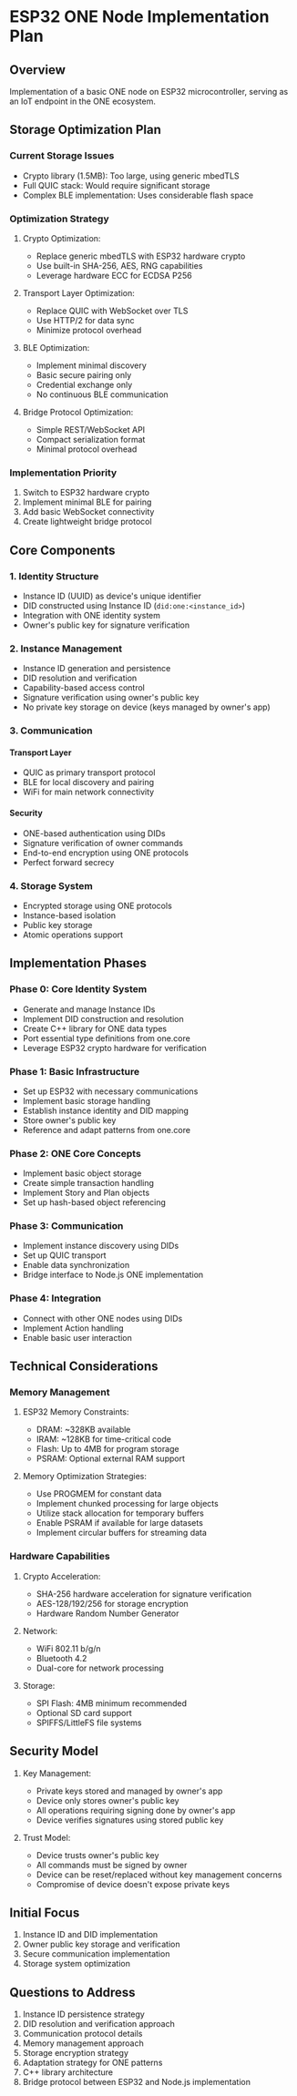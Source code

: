 # ESP32 ONE Node Implementation Plan

## Overview
Implementation of a basic ONE node on ESP32 microcontroller, serving as an IoT endpoint in the ONE ecosystem.

## Storage Optimization Plan

### Current Storage Issues
- Crypto library (1.5MB): Too large, using generic mbedTLS
- Full QUIC stack: Would require significant storage
- Complex BLE implementation: Uses considerable flash space

### Optimization Strategy
1. Crypto Optimization:
   - Replace generic mbedTLS with ESP32 hardware crypto
   - Use built-in SHA-256, AES, RNG capabilities
   - Leverage hardware ECC for ECDSA P256

2. Transport Layer Optimization:
   - Replace QUIC with WebSocket over TLS
   - Use HTTP/2 for data sync
   - Minimize protocol overhead

3. BLE Optimization:
   - Implement minimal discovery
   - Basic secure pairing only
   - Credential exchange only
   - No continuous BLE communication

4. Bridge Protocol Optimization:
   - Simple REST/WebSocket API
   - Compact serialization format
   - Minimal protocol overhead

### Implementation Priority
1. Switch to ESP32 hardware crypto
2. Implement minimal BLE for pairing
3. Add basic WebSocket connectivity
4. Create lightweight bridge protocol

## Core Components

### 1. Identity Structure
- Instance ID (UUID) as device's unique identifier
- DID constructed using Instance ID (`did:one:<instance_id>`)
- Integration with ONE identity system
- Owner's public key for signature verification

### 2. Instance Management
- Instance ID generation and persistence
- DID resolution and verification
- Capability-based access control
- Signature verification using owner's public key
- No private key storage on device (keys managed by owner's app)

### 3. Communication
#### Transport Layer
- QUIC as primary transport protocol
- BLE for local discovery and pairing
- WiFi for main network connectivity

#### Security
- ONE-based authentication using DIDs
- Signature verification of owner commands
- End-to-end encryption using ONE protocols
- Perfect forward secrecy

### 4. Storage System
- Encrypted storage using ONE protocols
- Instance-based isolation
- Public key storage
- Atomic operations support

## Implementation Phases

### Phase 0: Core Identity System
- Generate and manage Instance IDs
- Implement DID construction and resolution
- Create C++ library for ONE data types
- Port essential type definitions from one.core
- Leverage ESP32 crypto hardware for verification

### Phase 1: Basic Infrastructure
- Set up ESP32 with necessary communications
- Implement basic storage handling
- Establish instance identity and DID mapping
- Store owner's public key
- Reference and adapt patterns from one.core

### Phase 2: ONE Core Concepts
- Implement basic object storage
- Create simple transaction handling
- Implement Story and Plan objects
- Set up hash-based object referencing

### Phase 3: Communication
- Implement instance discovery using DIDs
- Set up QUIC transport
- Enable data synchronization
- Bridge interface to Node.js ONE implementation

### Phase 4: Integration
- Connect with other ONE nodes using DIDs
- Implement Action handling
- Enable basic user interaction

## Technical Considerations

### Memory Management
1. ESP32 Memory Constraints:
   - DRAM: ~328KB available
   - IRAM: ~128KB for time-critical code
   - Flash: Up to 4MB for program storage
   - PSRAM: Optional external RAM support

2. Memory Optimization Strategies:
   - Use PROGMEM for constant data
   - Implement chunked processing for large objects
   - Utilize stack allocation for temporary buffers
   - Enable PSRAM if available for large datasets
   - Implement circular buffers for streaming data

### Hardware Capabilities
1. Crypto Acceleration:
   - SHA-256 hardware acceleration for signature verification
   - AES-128/192/256 for storage encryption
   - Hardware Random Number Generator

2. Network:
   - WiFi 802.11 b/g/n
   - Bluetooth 4.2
   - Dual-core for network processing

3. Storage:
   - SPI Flash: 4MB minimum recommended
   - Optional SD card support
   - SPIFFS/LittleFS file systems

## Security Model
1. Key Management:
   - Private keys stored and managed by owner's app
   - Device only stores owner's public key
   - All operations requiring signing done by owner's app
   - Device verifies signatures using stored public key

2. Trust Model:
   - Device trusts owner's public key
   - All commands must be signed by owner
   - Device can be reset/replaced without key management concerns
   - Compromise of device doesn't expose private keys

## Initial Focus
1. Instance ID and DID implementation
2. Owner public key storage and verification
3. Secure communication implementation
4. Storage system optimization

## Questions to Address
1. Instance ID persistence strategy
2. DID resolution and verification approach
3. Communication protocol details
4. Memory management approach
5. Storage encryption strategy
6. Adaptation strategy for ONE patterns
7. C++ library architecture
8. Bridge protocol between ESP32 and Node.js implementation 